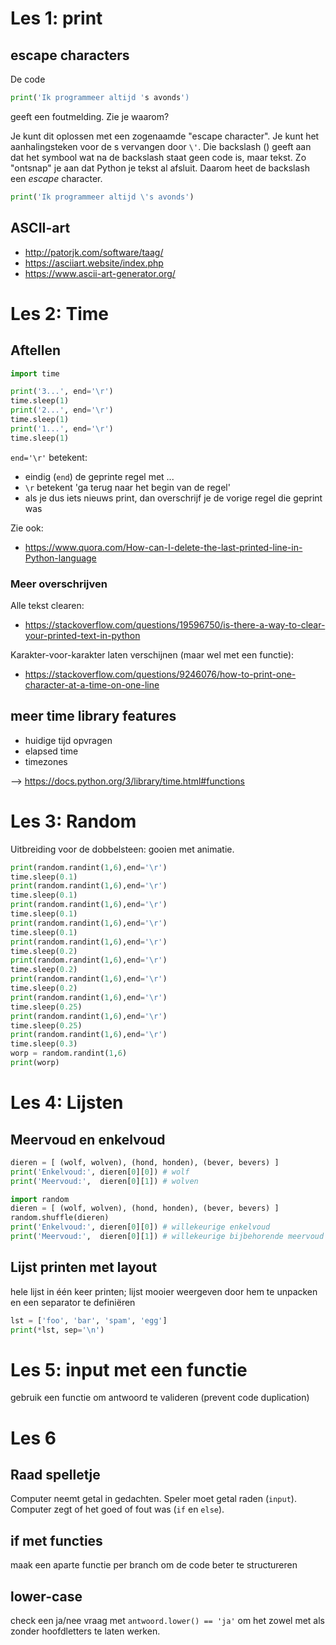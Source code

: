 # Les 1: print

## escape characters

De code
```python
print('Ik programmeer altijd 's avonds')
```
geeft een foutmelding. Zie je waarom?

Je kunt dit oplossen met een zogenaamde "escape character". Je kunt het aanhalingsteken voor de s vervangen door `\'`. Die backslash (\) geeft aan dat het symbool wat na de backslash staat geen code is, maar tekst. Zo "ontsnap" je aan dat Python je tekst al afsluit. Daarom heet de backslash een _escape_ character.

```python
print('Ik programmeer altijd \'s avonds')
```

## ASCII-art

* http://patorjk.com/software/taag/
* https://asciiart.website/index.php
* https://www.ascii-art-generator.org/

# Les 2: Time

## Aftellen
```python
import time

print('3...', end='\r')
time.sleep(1)
print('2...', end='\r')
time.sleep(1)
print('1...', end='\r')
time.sleep(1)
```

`end='\r'` betekent:
* eindig (`end`) de geprinte regel met ...
* `\r` betekent 'ga terug naar het begin van de regel'
* als je dus iets nieuws print, dan overschrijf je de vorige regel die geprint was

Zie ook:
* https://www.quora.com/How-can-I-delete-the-last-printed-line-in-Python-language

### Meer overschrijven

Alle tekst clearen:
* https://stackoverflow.com/questions/19596750/is-there-a-way-to-clear-your-printed-text-in-python

Karakter-voor-karakter laten verschijnen (maar wel met een functie):
* https://stackoverflow.com/questions/9246076/how-to-print-one-character-at-a-time-on-one-line

## meer time library features

* huidige tijd opvragen
* elapsed time
* timezones

--> https://docs.python.org/3/library/time.html#functions

# Les 3: Random

Uitbreiding voor de dobbelsteen: gooien met animatie.

```python
print(random.randint(1,6),end='\r')
time.sleep(0.1)
print(random.randint(1,6),end='\r')
time.sleep(0.1)
print(random.randint(1,6),end='\r')
time.sleep(0.1)
print(random.randint(1,6),end='\r')
time.sleep(0.1)
print(random.randint(1,6),end='\r')
time.sleep(0.2)
print(random.randint(1,6),end='\r')
time.sleep(0.2)
print(random.randint(1,6),end='\r')
time.sleep(0.2)
print(random.randint(1,6),end='\r')
time.sleep(0.25)
print(random.randint(1,6),end='\r')
time.sleep(0.25)
print(random.randint(1,6),end='\r')
time.sleep(0.3)
worp = random.randint(1,6)
print(worp)
```

# Les 4: Lijsten

## Meervoud en enkelvoud

```python
dieren = [ (wolf, wolven), (hond, honden), (bever, bevers) ]
print('Enkelvoud:', dieren[0][0]) # wolf
print('Meervoud:',  dieren[0][1]) # wolven
```

```python
import random
dieren = [ (wolf, wolven), (hond, honden), (bever, bevers) ]
random.shuffle(dieren)
print('Enkelvoud:', dieren[0][0]) # willekeurige enkelvoud
print('Meervoud:',  dieren[0][1]) # willekeurige bijbehorende meervoud
```

## Lijst printen met layout
hele lijst in één keer printen;
lijst mooier weergeven door hem te unpacken en een separator te definiëren

```python
lst = ['foo', 'bar', 'spam', 'egg']
print(*lst, sep='\n')
```

# Les 5: input met een functie

gebruik een functie om antwoord te valideren (prevent code duplication)

# Les 6

## Raad spelletje

Computer neemt getal in gedachten. Speler moet getal raden (`input`). Computer zegt of het goed of fout was (`if` en `else`).

## if met functies

maak een aparte functie per branch om de code beter te structureren

## lower-case

check een ja/nee vraag met `antwoord.lower() == 'ja'` om het zowel met als zonder hoofdletters te laten werken.
